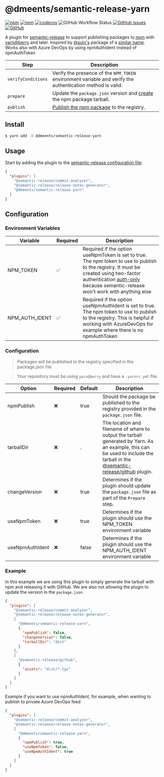 # @dmeents/semantic-release-yarn

[![npm](https://img.shields.io/npm/v/@dmeents/semantic-release-yarn?style=flat)](https://www.npmjs.com/package/@dmeents/semantic-release-yarn)
[![npm](https://img.shields.io/npm/dw/@dmeents/semantic-release-yarn?style=flat)](https://www.npmjs.com/package/@dmeents/semantic-release-yarn)
[![codecov](https://codecov.io/gh/dmeents/semantic-release-yarn/branch/main/graph/badge.svg?token=cKCa19pY6e)](https://codecov.io/gh/dmeents/semantic-release-yarn)
![GitHub Workflow Status](https://img.shields.io/github/workflow/status/dmeents/semantic-release-yarn/main?style=flat)
[![GitHub issues](https://img.shields.io/github/issues/dmeents/semantic-release-yarn?style=flat)](https://github.com/dmeents/semantic-release-yarn/issues)
[![GitHub](https://img.shields.io/github/license/dmeents/semantic-release-yarn?style=flat)](https://github.com/dmeents/semantic-release-yarn/blob/main/LICENSE)

A plugin for [semantic-release](https://github.com/semantic-release/semantic-release) to support publishing packages
to [npm](https://www.npmjs.com/)
with [yarn@berry](https://github.com/yarnpkg/berry) and later. Inspired by [@suin's](https://github.com/suin)
package of a [similar name](https://github.com/suin/semantic-release-yarn).
Works also with Azure DevOps by using npmAuthIdent instead of npmAuthToken

| Step               | Description                                                                                                |
|--------------------|------------------------------------------------------------------------------------------------------------|
| `verifyConditions` | Verify the presence of the `NPM_TOKEN` environment variable and verify the authentication method is valid. |
| `prepare`          | Update the `package.json` version and [create](https://yarnpkg.com/cli/pack) the npm package tarball.      |
| `publish`          | [Publish the npm package](https://yarnpkg.com/cli/npm/publish) to the registry.                            |

## Install

```bash
$ yarn add -D @dmeents/semantic-release-yarn
```

## Usage

Start by adding the plugin to
the [semantic-release configuration file](https://github.com/semantic-release/semantic-release/blob/master/docs/usage/configuration.md#configuration):

```json
{
  "plugins": [
    "@semantic-release/commit-analyzer",
    "@semantic-release/release-notes-generator",
    "@dmeents/semantic-release-yarn"
  ]
}
```

## Configuration

### Environment Variables

| Variable       | Required | Description                                                                                                                                                                                                                                                                       |
|----------------|----------|-----------------------------------------------------------------------------------------------------------------------------------------------------------------------------------------------------------------------------------------------------------------------------------|
| NPM_TOKEN      | ✅        | Required if the option useNpmToken is set to true. The npm token to use to publish to the registry. It must be created using two-factor authentication [auth-only](https://docs.npmjs.com/about-two-factor-authentication) because semantic-release won't work with anything else |
| NPM_AUTH_IDENT | ✅        | Required if the option useNpmAuthIdent is set to true. The npm token to use to publish to the registry. This is helpful if working with AzureDevOps for example where there is no npmAuthToken                                                                                    |

### Configuration

> Packages will be published to the registry specified in the package.json file

> Your repository must be using `yarn@berry` and have a `.yarnrc.yml` file.

| Option          | Required | Default | Description                                                                                                                                                                                                              |
|-----------------|----------|---------|--------------------------------------------------------------------------------------------------------------------------------------------------------------------------------------------------------------------------|
| npmPublish      | ❌        | true    | Should the package be published to the registry provided in the `package.json` file.                                                                                                                                     |
| tarballDir      | ❌        | .       | The location and filename of where to output the tarball generated by Yarn. As an example, this can be used to include the tarball in the [@semantic-release/github](https://github.com/semantic-release/github) plugin. |
| changeVersion   | ❌        | true    | Determines if the plugin should update the `package.json` file as part of the `Prepare` step.                                                                                                                            |
| useNpmToken     | ❌        | true    | Determines if the plugin should use the NPM_TOKEN environment variable                                                                                                                                                   |
| useNpmAuthIdent | ❌        | false   | Determines if the plugin should use the NPM_AUTH_IDENT environment variable                                                                                                                                              |

### Example

In this example we are using this plugin to simply generate the tarball with npm and releasing it with GitHub. We are
also not allowing the plugin to update the version in the `package.json`.

```json
{
  "plugins": [
    "@semantic-release/commit-analyzer",
    "@semantic-release/release-notes-generator",
    [
      "@dmeents/semantic-release-yarn",
      {
        "npmPublish": false,
        "changeVersion": false,
        "tarballDir": "dist"
      }
    ],
    [
      "@semantic-release/github",
      {
        "assets": "dist/*.tgz"
      }
    ]
  ]
}
```

Example if you want to use npmAuthIdent, for example, when wanting to publish to private Azure DevOps feed

```json
{
  "plugins": [
    "@semantic-release/commit-analyzer",
    "@semantic-release/release-notes-generator",
    [
      "@dmeents/semantic-release-yarn",
      {
        "npmPublish": true,
        "useNpmToken": false,
        "useNpmAuthIdent": true
      }
    ]
  ]
}
```
